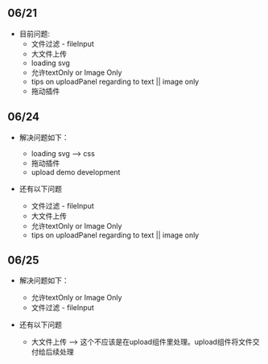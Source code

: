 <!-- ignore -->

## 06/21
 + 目前问题:
   + 文件过滤 - fileInput
   + 大文件上传
   + loading svg
   + 允许textOnly or Image Only
   + tips on uploadPanel regarding to text || image only
   + 拖动插件

## 06/24
 + 解决问题如下：
   + loading svg --> css
   + 拖动插件
   + upload demo development
  
 + 还有以下问题
    + 文件过滤 - fileInput
    + 大文件上传
    + 允许textOnly or Image Only
    + tips on uploadPanel regarding to text || image only

## 06/25
 + 解决问题如下：
   + 允许textOnly or Image Only
   + 文件过滤 - fileInput
  
 + 还有以下问题
    + 大文件上传 --> 这个不应该是在upload组件里处理。upload组件将文件交付给后续处理
